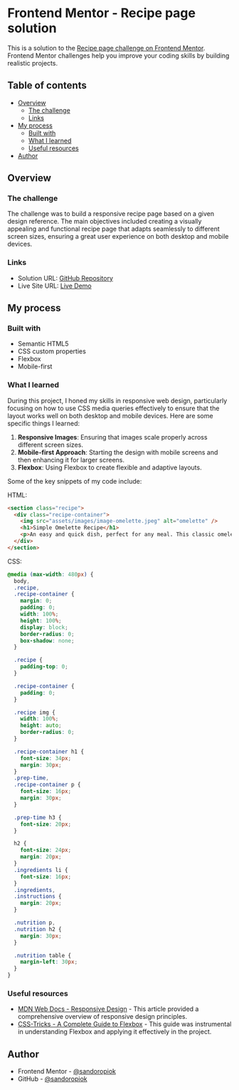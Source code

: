 # Frontend Mentor - Recipe page solution

This is a solution to the [Recipe page challenge on Frontend Mentor](https://www.frontendmentor.io/challenges/recipe-page-KiTsR8QQKm). Frontend Mentor challenges help you improve your coding skills by building realistic projects.

## Table of contents

- [Overview](#overview)
  - [The challenge](#the-challenge)
  - [Links](#links)
- [My process](#my-process)
  - [Built with](#built-with)
  - [What I learned](#what-i-learned)
  - [Useful resources](#useful-resources)
- [Author](#author)

## Overview

### The challenge

The challenge was to build a responsive recipe page based on a given design reference. The main objectives included creating a visually appealing and functional recipe page that adapts seamlessly to different screen sizes, ensuring a great user experience on both desktop and mobile devices.

### Links

- Solution URL: [GitHub Repository](https://github.com/yousifpa98/recipe-page-solution)
- Live Site URL: [Live Demo](https://yousifpa98.github.io/FE_recipe-page-main/)

## My process

### Built with

- Semantic HTML5 
- CSS custom properties
- Flexbox
- Mobile-first 

### What I learned

During this project, I honed my skills in responsive web design, particularly focusing on how to use CSS media queries effectively to ensure that the layout works well on both desktop and mobile devices. Here are some specific things I learned:

1. **Responsive Images**: Ensuring that images scale properly across different screen sizes.
2. **Mobile-first Approach**: Starting the design with mobile screens and then enhancing it for larger screens.
3. **Flexbox**: Using Flexbox to create flexible and adaptive layouts.

Some of the key snippets of my code include:

HTML:
```html
<section class="recipe">
  <div class="recipe-container">
    <img src="assets/images/image-omelette.jpeg" alt="omelette" />
    <h1>Simple Omelette Recipe</h1>
    <p>An easy and quick dish, perfect for any meal. This classic omelette combines beaten eggs cooked to perfection, optionally filled with your choice of cheese, vegetables, or meats.</p>
  </div>
</section>
```
CSS:
```css
@media (max-width: 480px) {
  body,
  .recipe,
  .recipe-container {
    margin: 0;
    padding: 0;
    width: 100%;
    height: 100%;
    display: block;
    border-radius: 0;
    box-shadow: none;
  }

  .recipe {
    padding-top: 0;
  }

  .recipe-container {
    padding: 0;
  }

  .recipe img {
    width: 100%;
    height: auto;
    border-radius: 0;
  }

  .recipe-container h1 {
    font-size: 34px;
    margin: 30px;
  }
  .prep-time,
  .recipe-container p {
    font-size: 16px;
    margin: 30px;
  }

  .prep-time h3 {
    font-size: 20px;
  }

  h2 {
    font-size: 24px;
    margin: 20px;
  }
  .ingredients li {
    font-size: 16px;
  }
  .ingredients,
  .instructions {
    margin: 20px;
  }

  .nutrition p,
  .nutrition h2 {
    margin: 30px;
  }

  .nutrition table {
    margin-left: 30px;
  }
}
```


### Useful resources

- [MDN Web Docs - Responsive Design](https://developer.mozilla.org/en-US/docs/Learn/CSS/CSS_layout/Responsive_Design) - This article provided a comprehensive overview of responsive design principles.
- [CSS-Tricks - A Complete Guide to Flexbox](https://css-tricks.com/snippets/css/a-guide-to-flexbox/) - This guide was instrumental in understanding Flexbox and applying it effectively in the project.

## Author


- Frontend Mentor - [@sandoropiok](https://www.frontendmentor.io/profile/sandoropiok)
- GitHub - [@sandoropiok](https://github.com/sandoropiok)